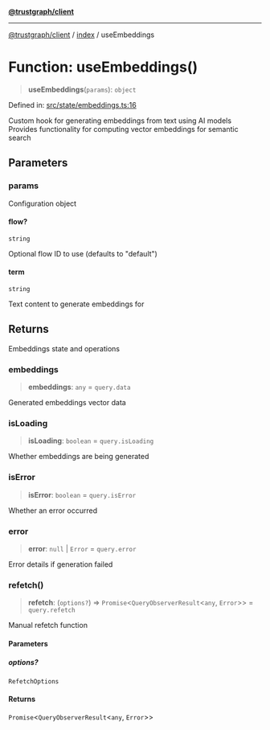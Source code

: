 [**@trustgraph/client**](../../README.md)

***

[@trustgraph/client](../../README.md) / [index](../README.md) / useEmbeddings

# Function: useEmbeddings()

> **useEmbeddings**(`params`): `object`

Defined in: [src/state/embeddings.ts:16](https://github.com/trustgraph-ai/trustgraph-ts-client/blob/dd779923b4eaffccd17ba61aaee70d2766e28e49/src/state/embeddings.ts#L16)

Custom hook for generating embeddings from text using AI models
Provides functionality for computing vector embeddings for semantic search

## Parameters

### params

Configuration object

#### flow?

`string`

Optional flow ID to use (defaults to "default")

#### term

`string`

Text content to generate embeddings for

## Returns

Embeddings state and operations

### embeddings

> **embeddings**: `any` = `query.data`

Generated embeddings vector data

### isLoading

> **isLoading**: `boolean` = `query.isLoading`

Whether embeddings are being generated

### isError

> **isError**: `boolean` = `query.isError`

Whether an error occurred

### error

> **error**: `null` \| `Error` = `query.error`

Error details if generation failed

### refetch()

> **refetch**: (`options?`) => `Promise`\<`QueryObserverResult`\<`any`, `Error`\>\> = `query.refetch`

Manual refetch function

#### Parameters

##### options?

`RefetchOptions`

#### Returns

`Promise`\<`QueryObserverResult`\<`any`, `Error`\>\>
